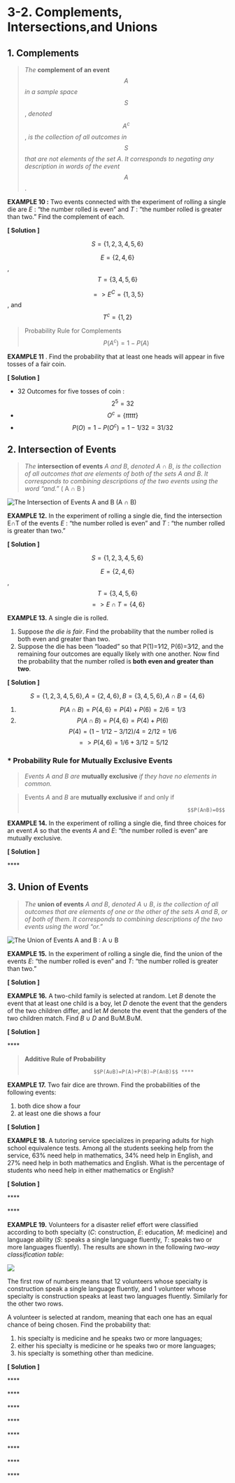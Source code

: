 # 3-2. Complements, Intersections,and Unions

## 1. Complements

> _The_ **complement of an event** $$A$$ _in a sample space_ $$S$$ , _denoted_ $$A^c$$ , _is the collection of all outcomes in_ $$S$$_that are not elements of the set_ _A_. _It corresponds to negating any description in words of the event_ $$A$$.



**EXAMPLE 10 :** Two events connected with the experiment of rolling a single die are _E_ : “the number rolled is even” and _T_ : “the number rolled is greater than two.” Find the complement of each.

**\[ Solution \]**

$$S = \{1,2,3,4,5,6\}$$ 

$$E = \{2,4,6\}$$ , $$T = \{3,4,5,6\}$$ 

$$=> E^C = \{1,3,5\}$$ , and $$T^c = \{1,2\}$$ 



> Probability Rule for Complements      
>                                                             $$P(A^c)=1−P(A)$$

**EXAMPLE 11** . Find the probability that at least one heads will appear in five tosses of a fair coin.

**\[ Solution \]**

* 32 Outcomes for five tosses of coin : $$2^5 = 32$$ 
* $$O^c=\{ttttt\} $$ 
* $$P(O) = 1- P(O^c) = 1 - 1/32 = 31/32 $$ 

## 2. Intersection of Events

> _The_ **intersection of events** _A_ _and_ _B_, _denoted_ _A_ ∩ _B_, _is the collection of all outcomes that are elements of both of the sets_ _A_ _and_ _B_. _It corresponds to combining descriptions of the two events using the word “and.”_ \( A ∩ B \)

![The Intersection of Events A and B \(A &#x2229; B\) ](../.gitbook/assets/image%20%2895%29.png)



**EXAMPLE 12.** In the experiment of rolling a single die, find the intersection E∩T of the events _E_ : “the number rolled is even” and _T_ : “the number rolled is greater than two.”

**\[ Solution \]**

$$S = \{1,2,3,4,5,6\}$$ 

$$E = \{2,4,6\}$$ , $$T = \{3,4,5,6\}$$ $$=> E ∩ T  = \{4, 6\}$$ 

**EXAMPLE 13.** A single die is rolled.

1. Suppose _the die is fair_. Find the probability that the number rolled is both even and greater than two.
2. Suppose the die has been “loaded” so that P\(1\)=1∕12, P\(6\)=3∕12, and the remaining four outcomes are equally likely with one another. Now find the probability that the number rolled is **both even and greater than two**.

**\[ Solution \]**

$$S=\{1,2,3,4,5,6\}, A =  \{2,4,6\}  , B=\{3,4,5,6\},  A ∩ B =\{4, 6\}$$ 

1. $$P(A ∩ B) =P\{4, 6\} = P(4) + P(6) = 2/6 = 1/3$$ 
2. $$P(A ∩ B) =P\{4, 6\} = P(4) + P(6) $$  $$P(4) = ( 1 - 1/12 - 3/12) /4 = 2/12 = 1/6$$     $$=> P(4,6) = 1/6 + 3/12 = 5/12$$ 

### \* Probability Rule for Mutually Exclusive Events

> _Events_ _A_ _and_ _B_ _are_ **mutually exclusive** _if they have no elements in common._

> Events _A_ and _B_ are **mutually exclusive** if and only if
>
>                                                         $$P(A∩B)=0$$

**EXAMPLE 14.** In the experiment of rolling a single die, find three choices for an event _A_ so that the events _A_ and _E_: “the number rolled is even” are mutually exclusive.

**\[ Solution \]**

\*\*\*\*

## 3. Union of Events

> _The_ **union of events** _A_ _and_ _B_, _denoted_ _A_ ∪ _B_, _is the collection of all outcomes that are elements of one or the other of the sets_ _A_ _and_ _B_, _or of both of them. It corresponds to combining descriptions of the two events using the word “or.”_

![The Union of Events A and B : A &#x222A; B](https://saylordotorg.github.io/text_introductory-statistics/section_07/2b9ac417d3f9501644f5bcc1cfdd8ebb.jpg)

**EXAMPLE 15.** In the experiment of rolling a single die, find the union of the events _E_: “the number rolled is even” and _T_: “the number rolled is greater than two.”

**\[ Solution \]**



**EXAMPLE 16.** A two-child family is selected at random. Let _B_ denote the event that at least one child is a boy, let _D_ denote the event that the genders of the two children differ, and let _M_ denote the event that the genders of the two children match. Find _B_ ∪ _D_ and B∪M.B∪M.

**\[ Solution \]**

\*\*\*\*

> **Additive Rule of Probability**     
>
>                           $$P(A∪B)=P(A)+P(B)−P(A∩B)$$ ****

**EXAMPLE 17.**  Two fair dice are thrown. Find the probabilities of the following events:

1. both dice show a four
2. at least one die shows a four

**\[ Solution \]**



**EXAMPLE 18.** A tutoring service specializes in preparing adults for high school equivalence tests. Among all the students seeking help from the service, 63% need help in mathematics, 34% need help in English, and 27% need help in both mathematics and English. What is the percentage of students who need help in either mathematics or English?

**\[ Solution \]**

\*\*\*\*

\*\*\*\*

**EXAMPLE 19.** Volunteers for a disaster relief effort were classified according to both specialty \(_C_: construction, _E_: education, _M_: medicine\) and language ability \(_S_: speaks a single language fluently, _T_: speaks two or more languages fluently\). The results are shown in the following _two-way classification_ _table_:

![](../.gitbook/assets/image%20%2827%29.png)

The first row of numbers means that 12 volunteers whose specialty is construction speak a single language fluently, and 1 volunteer whose specialty is construction speaks at least two languages fluently. Similarly for the other two rows.

A volunteer is selected at random, meaning that each one has an equal chance of being chosen. Find the probability that:

1. his specialty is medicine and he speaks two or more languages;
2. either his specialty is medicine or he speaks two or more languages;
3. his specialty is something other than medicine.

**\[ Solution \]**

\*\*\*\*

\*\*\*\*

\*\*\*\*

\*\*\*\*

\*\*\*\*

\*\*\*\*

\*\*\*\*

\*\*\*\*

